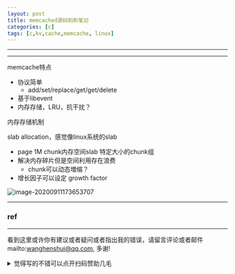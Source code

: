 ```yaml
---
layout: post
title: memcached源码剖析笔记
categories: [c]
tags: [c,kv,cache,memcache, linux]
---
```

  

---

 

---

memcache特点

- 协议简单
  - add/set/replace/get/get/delete
- 基于libevent
- 内存存储，LRU，抗干扰？

内存存储机制

slab allocation，感觉像linux系统的slab

- page 1M chunk内存空间slab 特定大小的chunk组
- 解决内存碎片但是空间利用存在浪费
  - chunk可以动态増缩？
- 增长因子可以设定 growth factor

![image-20200911173653707](https://wanghenshui.github.io/assets/image-20200911173653707.png)

---

### ref





---

看到这里或许你有建议或者疑问或者指出我的错误，请留言评论或者邮件mailto:wanghenshui@qq.com, 多谢! 
<details>
<summary>觉得写的不错可以点开扫码赞助几毛</summary>
<img src="https://wanghenshui.github.io/assets/wepay.png" alt="微信转账">
</details>